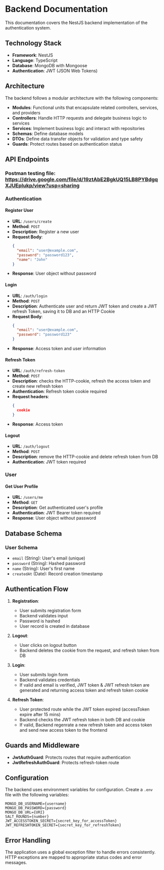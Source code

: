 # Backend Documentation

This documentation covers the NestJS backend implementation of the authentication system.

## Technology Stack

- **Framework**: NestJS
- **Language**: TypeScript
- **Database**: MongoDB with Mongoose
- **Authentication**: JWT (JSON Web Tokens)

## Architecture

The backend follows a modular architecture with the following components:

- **Modules**: Functional units that encapsulate related controllers, services, and providers
- **Controllers**: Handle HTTP requests and delegate business logic to services
- **Services**: Implement business logic and interact with repositories
- **Schemas**: Define database models
- **DTOs**: Define data transfer objects for validation and type safety
- **Guards**: Protect routes based on authentication status

## API Endpoints

### Postman testing file: https://drive.google.com/file/d/19ztAbE2BgkUQ15LB8PYBdgqXJUEpIukp/view?usp=sharing

### Authentication

#### Register User

- **URL**: `/users/create`
- **Method**: `POST`
- **Description**: Register a new user
- **Request Body**:
  ```json
  {
    "email": "user@example.com",
    "password": "password123",
    "name": "John"
  }
  ```
- **Response**: User object without password

#### Login

- **URL**: `/auth/login`
- **Method**: `POST`
- **Description**: Authenticate user and return JWT token and create a JWT refresh Token, saving it to DB and an HTTP Cookie
- **Request Body**:
  ```json
  {
    "email": "user@example.com",
    "password": "password123"
  }
  ```
- **Response**: Access token and user information

#### Refresh Token

- **URL**: `/auth/refresh-token`
- **Method**: `POST`
- **Description**: checks the HTTP-cookie, refresh the access token and create new refresh token
- **Authentication**: Refresh token cookie required
- **Request headers**:
  ```json
  {
    cookie
  }
  ```
- **Response**: Access token

#### Logout

- **URL**: `/auth/logout`
- **Method**: `POST`
- **Description**: remove the HTTP-cookie and delete refresh token from DB
- **Authentication**: JWT token required

### User

#### Get User Profile

- **URL**: `/users/me`
- **Method**: `GET`
- **Description**: Get authenticated user's profile
- **Authentication**: JWT Bearer token required
- **Response**: User object without password

## Database Schema

### User Schema

- `email` (String): User's email (unique)
- `password` (String): Hashed password
- `name` (String): User's first name
- `createdAt` (Date): Record creation timestamp

## Authentication Flow

1. **Registration**:

   - User submits registration form
   - Backend validates input
   - Password is hashed
   - User record is created in database

2. **Logout**:

   - User clicks on logout button
   - Backend deletes the cookie from the request, and refresh token from DB

3. **Login**:

   - User submits login form
   - Backend validates credentials
   - If valid and email is verified, JWT token & JWT refresh token are generated and returning access token and refresh token cookie

4. **Refresh Token**:
   - User protected route while the JWT token expired (accessToken expire after 15 mins)
   - Backend checks the JWT refresh token in both DB and cookie
   - If valid, Backend regenrate a new refresh token and access token and send new access token to the frontend

## Guards and Middleware

- **JwtAuthGuard**: Protects routes that require authentication
- **JwtRefreshAuthGuard**: Protects refresh-token route

## Configuration

The backend uses environment variables for configuration. Create a `.env` file with the following variables:

```
MONGO_DB_USERNAME={username}
MONGO_DB_PASSWORD={password}
MONGO_DB_URL={URI}
SALT_ROUNDS={number}
JWT_ACCESSTOKEN_SECRET={secret_key_for_accessToken}
JWT_REFRESHTOKEN_SECRET={secret_key_for_refreshToken}
```

## Error Handling

The application uses a global exception filter to handle errors consistently. HTTP exceptions are mapped to appropriate status codes and error messages.
